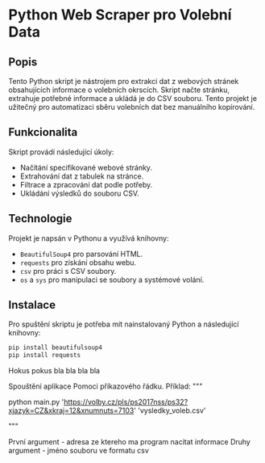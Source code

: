 # Python Web Scraper pro Volební Data

## Popis
Tento Python skript je nástrojem pro extrakci dat z webových stránek obsahujících informace o volebních okrscích. Skript načte stránku, extrahuje potřebné informace a ukládá je do CSV souboru. Tento projekt je užitečný pro automatizaci sběru volebních dat bez manuálního kopírování.

## Funkcionalita
Skript provádí následující úkoly:
- Načítání specifikované webové stránky.
- Extrahování dat z tabulek na stránce.
- Filtrace a zpracování dat podle potřeby.
- Ukládání výsledků do souboru CSV.

## Technologie
Projekt je napsán v Pythonu a využívá knihovny:
- `BeautifulSoup4` pro parsování HTML.
- `requests` pro získání obsahu webu.
- `csv` pro práci s CSV soubory.
- `os` a `sys` pro manipulaci se soubory a systémové volání.

## Instalace
Pro spuštění skriptu je potřeba mít nainstalovaný Python a následující knihovny:
```bash
pip install beautifulsoup4
pip install requests
```

Hokus pokus bla bla bla bla 

Spouštění aplikace
Pomoci příkazového řádku.
Příklad:
"""

python main.py 'https://volby.cz/pls/ps2017nss/ps32?xjazyk=CZ&xkraj=12&xnumnuts=7103' 'vysledky_voleb.csv'

"""

První argument - adresa ze ktereho ma program nacitat informace
Druhy argument - jméno souboru ve formatu csv